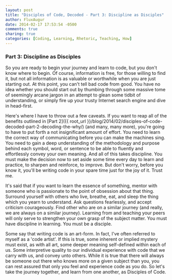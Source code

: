 ```yaml
---
layout: post
title: "Disciples of Code, Decoded - Part 3: Discipline as Disciples"
author: FluxAugur
date: 2014-02-17 17:53:54 -0500
comments: true
sharing: true
categories: [Coding, Learning, Rhetoric, Teaching, How]
---
```

### Part 3: Discipline as Disciples

So you are ready to begin your journey and learn to code, but you don't know where to begin. Of course, information is free, for those willing to find it, but not all information is as valuable or worthwhile when you are just starting out. At this point, you can't tell bad code from good. You have no idea whether you should start out by thumbing through some massive tome of seemingly arcane jargon in an attempt to glean some tidbit of understanding, or simply fire up your trusty Internet search engine and dive in head-first.

Here's where I have to throw out a few caveats. If you want to reap all of the benefits outlined in [Part 2]({{ root_url }}/blog/2014/02/disciples-of-code-decoded-part-2-decoding-the-why/) (and many, many more), you're going to have to put forth a not insignificant amount of effort. You need to learn the correct way of communicating before you can make the machines sing. You need to gain a deep understanding of the methodology and purpose behind each symbol, word, or sentence to be able to fluently and effortlessly convey your own meaning. And all of this takes discipline. You must make the decision now to set aside some time every day to learn and practice, to sharpen and reinforce, to improve. But don't worry, before you know it, you'll be writing code in your spare time just for the joy of it. Trust me.

It's said that if you want to learn the essence of something, mentor with someone who is passionate to the point of obsession about that thing. Surround yourself with others who live, breathe, eat, and sleep the thing which you yearn to understand. Ask questions fearlessly, and accept criticism courageously. Find other who are on a similar journey (and really, we are always on a similar journey). Learning from and teaching your peers will only serve to strengthen your own grasp of the subject matter. You must have discipline in learning. You must be a disciple.

Some say that writing code is an art-form. In fact, I've often referred to myself as a 'code artist'. If this is true, some inherent or implied mystery must exist, as with all art, some deeper meaning self-defined within each of us. Some interpretive quality to our individual experience with code that we carry with us, and convey unto others. While it is true that there will always be someone out there who knows more on a given subject than you, you can rest assured that only you feel and experience code as you do. So let's take the journey together, and learn from one another, as Disciples of Code.
